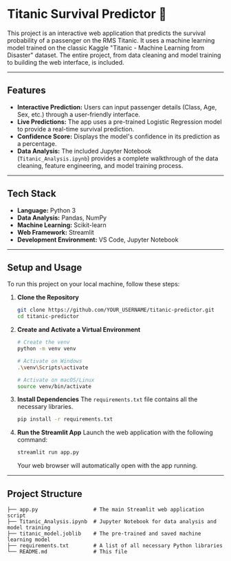# Titanic Survival Predictor 🚢

This project is an interactive web application that predicts the survival probability of a passenger on the RMS Titanic. It uses a machine learning model trained on the classic Kaggle "Titanic - Machine Learning from Disaster" dataset. The entire project, from data cleaning and model training to building the web interface, is included.

[](https://www.google.com/search?q=LINK_TO_YOUR_LIVE_STREAMLIT_APP)

-----

## Features

  * **Interactive Prediction:** Users can input passenger details (Class, Age, Sex, etc.) through a user-friendly interface.
  * **Live Predictions:** The app uses a pre-trained Logistic Regression model to provide a real-time survival prediction.
  * **Confidence Score:** Displays the model's confidence in its prediction as a percentage.
  * **Data Analysis:** The included Jupyter Notebook (`Titanic_Analysis.ipynb`) provides a complete walkthrough of the data cleaning, feature engineering, and model training process.

-----

## Tech Stack

  * **Language:** Python 3
  * **Data Analysis:** Pandas, NumPy
  * **Machine Learning:** Scikit-learn
  * **Web Framework:** Streamlit
  * **Development Environment:** VS Code, Jupyter Notebook

-----

## Setup and Usage

To run this project on your local machine, follow these steps:

1.  **Clone the Repository**

    ```bash
    git clone https://github.com/YOUR_USERNAME/titanic-predictor.git
    cd titanic-predictor
    ```

2.  **Create and Activate a Virtual Environment**

    ```bash
    # Create the venv
    python -m venv venv

    # Activate on Windows
    .\venv\Scripts\activate

    # Activate on macOS/Linux
    source venv/bin/activate
    ```

3.  **Install Dependencies**
    The `requirements.txt` file contains all the necessary libraries.

    ```bash
    pip install -r requirements.txt
    ```

4.  **Run the Streamlit App**
    Launch the web application with the following command:

    ```bash
    streamlit run app.py
    ```

    Your web browser will automatically open with the app running.

-----

## Project Structure

```
├── app.py                  # The main Streamlit web application script
├── Titanic_Analysis.ipynb  # Jupyter Notebook for data analysis and model training
├── titanic_model.joblib    # The pre-trained and saved machine learning model
├── requirements.txt        # A list of all necessary Python libraries
└── README.md               # This file
```
